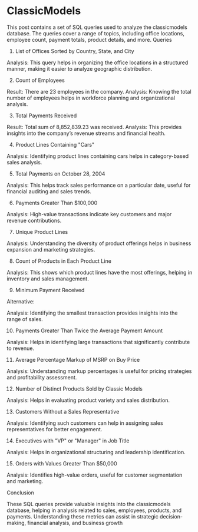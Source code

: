 # ClassicModels
This post contains a set of SQL queries used to analyze the classicmodels database. The queries cover a range of topics, including office locations, employee count, payment totals, product details, and more.
Queries

1. List of Offices Sorted by Country, State, and City

Analysis: This query helps in organizing the office locations in a structured manner, making it easier to analyze geographic distribution.

2. Count of Employees

Result: There are 23 employees in the company.
Analysis: Knowing the total number of employees helps in workforce planning and organizational analysis.

3. Total Payments Received

Result: Total sum of 8,852,839.23 was received.
Analysis: This provides insights into the company’s revenue streams and financial health.

4. Product Lines Containing "Cars"

Analysis: Identifying product lines containing cars helps in category-based sales analysis.

5. Total Payments on October 28, 2004

Analysis: This helps track sales performance on a particular date, useful for financial auditing and sales trends.

6. Payments Greater Than $100,000

Analysis: High-value transactions indicate key customers and major revenue contributions.

7. Unique Product Lines

Analysis: Understanding the diversity of product offerings helps in business expansion and marketing strategies.

8. Count of Products in Each Product Line

Analysis: This shows which product lines have the most offerings, helping in inventory and sales management.

9. Minimum Payment Received

Alternative:

Analysis: Identifying the smallest transaction provides insights into the range of sales.

10. Payments Greater Than Twice the Average Payment Amount

Analysis: Helps in identifying large transactions that significantly contribute to revenue.

11. Average Percentage Markup of MSRP on Buy Price

Analysis: Understanding markup percentages is useful for pricing strategies and profitability assessment.

12. Number of Distinct Products Sold by Classic Models

Analysis: Helps in evaluating product variety and sales distribution.

13. Customers Without a Sales Representative

Analysis: Identifying such customers can help in assigning sales representatives for better engagement.

14. Executives with "VP" or "Manager" in Job Title

Analysis: Helps in organizational structuring and leadership identification.

15. Orders with Values Greater Than $50,000

Analysis: Identifies high-value orders, useful for customer segmentation and marketing.

Conclusion

These SQL queries provide valuable insights into the classicmodels database, helping in analysis related to sales, employees, products, and payments. Understanding these metrics can assist in strategic decision-making, financial analysis, and business growth
